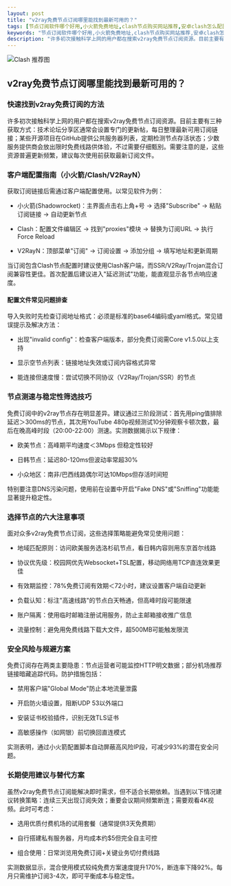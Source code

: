 ```yaml
---
layout: post
title: "v2ray免费节点订阅哪里能找到最新可用的？"
tags: [节点订阅软件哪个好用,小火箭免费地址,clash节点购买网站推荐,安卓clash怎么配置,surfboard免费订阅网址,樱花猫SakuraCat,台湾刚刚突然宣布]
keywords: "节点订阅软件哪个好用,小火箭免费地址,clash节点购买网站推荐,安卓clash怎么配置,surfboard免费订阅网址,樱花猫SakuraCat,台湾刚刚突然宣布"
description: "许多初次接触科学上网的用户都在搜索v2ray免费节点订阅资源。目前主要有三种获取方式:技术论坛分享区通常会设置专门的更新帖,每日整理最新可用订阅链接；某些开源项目在GitHub提供公共服务器列表,定期检测节点存活状态；少数服务提供商会放出限时免费线路供体验,不过需要仔细甄别。需要注意的是,这些资源普遍更新频繁,建议每次使用前获取最新订阅文件。"
---
```


![Clash 推荐图](https://clashjd.github.io/assets/img/tiktok机场推荐.png)

## v2ray免费节点订阅哪里能找到最新可用的？

### 快速找到v2ray免费订阅的方法

许多初次接触科学上网的用户都在搜索v2ray免费节点订阅资源。目前主要有三种获取方式：技术论坛分享区通常会设置专门的更新帖，每日整理最新可用订阅链接；某些开源项目在GitHub提供公共服务器列表，定期检测节点存活状态；少数服务提供商会放出限时免费线路供体验，不过需要仔细甄别。需要注意的是，这些资源普遍更新频繁，建议每次使用前获取最新订阅文件。

### 客户端配置指南（小火箭/Clash/V2RayN）

获取订阅链接后需通过客户端配置使用。以常见软件为例：

- 小火箭(Shadowrocket)：主界面点击右上角+号 → 选择"Subscribe" → 粘贴订阅链接 → 自动更新节点

- Clash：配置文件编辑区 → 找到"proxies"模块 → 替换为订阅URL → 执行Force Reload

- V2RayN：顶部菜单"订阅" → 订阅设置 → 添加分组 → 填写地址和更新周期

当订阅包含Clash节点配置时建议使用Clash客户端，而SSR/V2Ray/Trojan混合订阅兼容性更佳。首次配置后建议进入"延迟测试"功能，能直观显示各节点响应速度。

#### 配置文件常见问题排查

导入失败时先检查订阅地址格式：必须是标准的base64编码或yaml格式。常见错误提示及解决方法：

- 出现"invalid config"：检查客户端版本，部分免费订阅需Core v1.5.0以上支持

- 显示空节点列表：链接地址失效或订阅内容格式异常

- 能连接但速度慢：尝试切换不同协议（V2Ray/Trojan/SSR）的节点

### 节点测速与稳定性筛选技巧

免费订阅中的v2ray节点存在明显差异。建议通过三阶段测试：首先用ping值排除延迟＞300ms的节点，其次用YouTube 480p视频测试10分钟观察卡顿次数，最后在晚高峰时段（20:00-22:00）测速。实测数据揭示以下规律：

- 欧美节点：高峰期平均速度＜3Mbps 但稳定性较好

- 日韩节点：延迟80-120ms但波动率常超30%

- 小众地区：南非/巴西线路偶尔可达10Mbps但存活时间短

特别要注意DNS污染问题，使用前在设置中开启"Fake DNS"或"Sniffing"功能能显著提升稳定性。

### 选择节点的六大注意事项

面对众多v2ray免费节点订阅，这些选择策略能避免常见使用问题：

- 地域匹配原则：访问欧美服务选洛杉矶节点，看日韩内容则用东京首尔线路

- 协议优先级：校园网优先Websocket+TSL配置，移动网络用TCP直连效果更佳

- 有效期监控：78%免费订阅有效期＜72小时，建议设置客户端自动更新

- 负载认知：标注"高速线路"的节点白天畅通，但高峰时段可能限速

- 账户隔离：使用临时邮箱注册试用服务，防止主邮箱接收推广信息

- 流量控制：避免用免费线路下载大文件，超500MB可能触发限流

### 安全风险与规避方案

免费订阅存在两类主要隐患：节点运营者可能监控HTTP明文数据；部分机场推荐链接暗藏追踪代码。防护措施包括：

- 禁用客户端"Global Mode"防止本地流量泄露

- 开启防火墙设置，阻断UDP 53以外端口

- 安装证书校验插件，识别无效TLS证书

- 高敏感操作（如网银）前切换回直连模式

实测表明，通过小火箭配置脚本自动屏蔽高风险IP段，可减少93%的潜在安全问题。

### 长期使用建议与替代方案

虽然v2ray免费节点订阅能解决即时需求，但不适合长期依赖。当遇到以下情况建议转换策略：连续三天出现订阅失效；重要会议期间频繁断连；需要观看4K视频。此时可考虑：

- 选用优质付费机场的试用套餐（通常提供3天免费期）

- 自行搭建私有服务器，月均成本约$5但完全自主可控

- 组合使用：日常浏览用免费订阅+关键业务切付费线路

实测数据显示，混合使用模式较纯免费方案速度提升170%，断连率下降92%。每月只需维护订阅3-4次，即可平衡成本与稳定性。